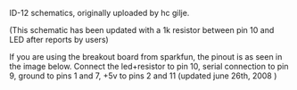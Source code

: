

ID-12 schematics, originally uploaded by hc gilje.

(This schematic has been updated with a 1k resistor between pin 10 and LED after reports by users)

If you are using the breakout board from sparkfun, the pinout is as seen in the image below.
Connect the led+resistor to pin 10, serial connection to pin 9, ground to pins 1 and 7, +5v to pins 2 and 11 (updated june 26th, 2008 )


